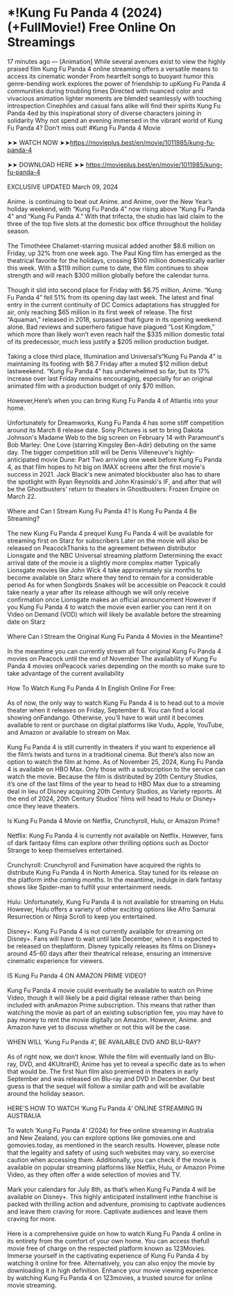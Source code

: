 <h1>*!Kung Fu Panda 4 (2024) (+FullMovie!) Free Online On Streamings</h1>
17 minutes ago — [Animation] While several avenues exist to view the highly praised film Kung Fu Panda 4 online streaming offers a versatile means to access its cinematic wonder From heartfelt songs to buoyant humor this genre-bending work explores the power of friendship to upKung Fu Panda 4 communities during troubling times Directed with nuanced color and vivacious animation lighter moments are blended seamlessly with touching introspection Cinephiles and casual fans alike will find their spirits Kung Fu Panda 4ed by this inspirational story of diverse characters joining in solidarity Why not spend an evening immersed in the vibrant world of Kung Fu Panda 4? Don’t miss out! #Kung Fu Panda 4 Movie</br></br>
➤➤ WATCH NOW ➤➤<a href="https://stream.evmovies.com/movie/1011985/kung-fu-panda-4" rel="nofollow">https://movieplus.best/en/movie/1011985/kung-fu-panda-4</a></br></br>
➤➤ DOWNLOAD HERE ➤➤ <a href="https://stream.evmovies.com/movie/1011985/kung-fu-panda-4" rel="nofollow">https://movieplus.best/en/movie/1011985/kung-fu-panda-4</a></br></br>
EXCLUSIVE UPDATED March 09, 2024</br></br>
Anime. is continuing to beat out Anime. and Anime, over the New Year’s holiday weekend, with “Kung Fu Panda 4” now rising above “Kung Fu Panda 4” and “Kung Fu Panda 4.” With that trifecta, the studio has laid claim to the three of the top five slots at the domestic box office throughout the holiday season.</br></br>
The Timothéee Chalamet-starring musical added another $8.6 million on Friday, up 32% from one week ago. The Paul King film has emerged as the theatrical favorite for the holidays, crossing $100 million domestically earlier this week. With a $119 million cume to date, the film continues to show strength and will reach $300 million globally before the calendar turns.</br></br>
Though it slid into second place for Friday with $6.75 million, Anime. “Kung Fu Panda 4” fell 51% from its opening day last week. The latest and final entry in the current continuity of DC Comics adaptations has struggled for air, only reaching $65 million in its first week of release. The first “Aquaman,” released in 2018, surpassed that figure in its opening weekend alone. Bad reviews and superhero fatigue have plagued “Lost Kingdom,” which more than likely won’t even reach half the $335 million domestic total of its predecessor, much less justify a $205 million production budget.</br></br>
Taking a close third place, Illumination and Universal’s“Kung Fu Panda 4” is maintaining its footing with $6.7 Friday after a muted $12 million debut lastweekend. “Kung Fu Panda 4” has underwhelmed so far, but its 17% increase over last Friday remains encouraging, especially for an original animated film with a production budget of only $70 million.</br></br>
However,Here’s when you can bring Kung Fu Panda 4 of Atlantis into your home.</br></br>
Unfortunately for Dreamworks, Kung Fu Panda 4 has some stiff competition around its March 8 release date.
Sony Pictures is set to bring Dakota Johnson's Madame Web to the big screen on February 14 with Paramount's Bob Marley: One Love (starring Kingsley Ben-Adir) debuting on the same day.
The bigger competition still will be Denis Villeneuve's highly-anticipated movie Dune: Part Two arriving one week before Kung Fu Panda 4, as that film hopes to hit big on IMAX screens after the first movie's success in 2021.
Jack Black's new animated blockbuster also has to share the spotlight with Ryan Reynolds and John Krasinski's IF, and after that will be the Ghostbusters' return to theaters in Ghostbusters: Frozen Empire on March 22.</br></br>
Where and Can I Stream Kung Fu Panda 4? Is Kung Fu Panda 4 Be Streaming?</br></br>
The new Kung Fu Panda 4 prequel Kung Fu Panda 4 will be available for streaming first on Starz for subscribers Later on the movie will also be released on PeacockThanks to the agreement between distributor Lionsgate and the NBC Universal streaming platform Determining the exact arrival date of the movie is a slightly more complex matter Typically Lionsgate movies like John Wick 4 take approximately six months to become available on Starz where they tend to remain for a considerable period As for when Songbirds Snakes will be accessible on Peacock it could take nearly a year after its release although we will only receive confirmation once Lionsgate makes an official announcement However if you Kung Fu Panda 4 to watch the movie even earlier you can rent it on Video on Demand (VOD) which will likely be available before the streaming date on Starz</br></br>
Where Can I Stream the Original Kung Fu Panda 4 Movies in the Meantime?</br></br>
In the meantime you can currently stream all four original Kung Fu Panda 4 movies on Peacock until the end of November The availability of Kung Fu Panda 4 movies onPeacock varies depending on the month so make sure to take advantage of the current availability</br></br>
How To Watch Kung Fu Panda 4 In English Online For Free:</br></br>
As of now, the only way to watch Kung Fu Panda 4 is to head out to a movie theater when it releases on Friday, September 8. You can find a local showing onFandango. Otherwise, you’ll have to wait until it becomes available to rent or purchase on digital platforms like Vudu, Apple, YouTube, and Amazon or available to stream on Max.</br></br>
Kung Fu Panda 4 is still currently in theaters if you want to experience all the film’s twists and turns in a traditional cinema. But there’s also now an option to watch the film at home. As of November 25, 2024, Kung Fu Panda 4 is available on HBO Max. Only those with a subscription to the service can watch the movie. Because the film is distributed by 20th Century Studios, it’s one of the last films of the year to head to HBO Max due to a streaming deal in lieu of Disney acquiring 20th Century Studios, as Variety reports. At the end of 2024, 20th Century Studios’ films will head to Hulu or Disney+ once they leave theaters.</br></br>
Is Kung Fu Panda 4 Movie on Netflix, Crunchyroll, Hulu, or Amazon Prime?</br></br>
Netflix: Kung Fu Panda 4 is currently not available on Netflix. However, fans of dark fantasy films can explore other thrilling options such as Doctor Strange to keep themselves entertained.</br></br>
Crunchyroll: Crunchyroll and Funimation have acquired the rights to distribute Kung Fu Panda 4 in North America. Stay tuned for its release on the platform inthe coming months. In the meantime, indulge in dark fantasy shows like Spider-man to fulfill your entertainment needs.</br></br>
Hulu: Unfortunately, Kung Fu Panda 4 is not available for streaming on Hulu. However, Hulu offers a variety of other exciting options like Afro Samurai Resurrection or Ninja Scroll to keep you entertained.</br></br>
Disney+: Kung Fu Panda 4 is not currently available for streaming on Disney+. Fans will have to wait until late December, when it is expected to be released on theplatform. Disney typically releases its films on Disney+ around 45-60 days after their theatrical release, ensuring an immersive cinematic experience for viewers.</br></br>
IS Kung Fu Panda 4 ON AMAZON PRIME VIDEO?</br></br>
Kung Fu Panda 4 movie could eventually be available to watch on Prime Video, though it will likely be a paid digital release rather than being included with anAmazon Prime subscription. This means that rather than watching the movie as part of an existing subscription fee, you may have to pay money to rent the movie digitally on Amazon. However, Anime. and Amazon have yet to discuss whether or not this will be the case.</br></br>
WHEN WILL ‘Kung Fu Panda 4’, BE AVAILABLE DVD AND BLU-RAY?</br></br>
As of right now, we don’t know. While the film will eventually land on Blu-ray, DVD, and 4KUltraHD, Anime has yet to reveal a specific date as to when that would be. The first Nun film also premiered in theaters in early September and was released on Blu-ray and DVD in December. Our best guess is that the sequel will follow a similar path and will be available around the holiday season.</br></br>
HERE’S HOW TO WATCH ‘Kung Fu Panda 4’ ONLINE STREAMING IN AUSTRALIA</br></br>
To watch ‘Kung Fu Panda 4’ (2024) for free online streaming in Australia and New Zealand, you can explore options like gomovies.one and gomovies.today, as mentioned in the search results. However, please note that the legality and safety of using such websites may vary, so exercise caution when accessing them. Additionally, you can check if the movie is available on popular streaming platforms like Netflix, Hulu, or Amazon Prime Video, as they often offer a wide selection of movies and TV.</br></br>
Mark your calendars for July 8th, as that’s when Kung Fu Panda 4 will be available on Disney+. This highly anticipated installment inthe franchise is packed with thrilling action and adventure, promising to captivate audiences and leave them craving for more. Captivate audiences and leave them craving for more.</br></br>
Here is a comprehensive guide on how to watch Kung Fu Panda 4 online in its entirety from the comfort of your own home. You can access thefull movie free of charge on the respected platform known as 123Movies. Immerse yourself in the captivating experience of Kung Fu Panda 4 by watching it online for free. Alternatively, you can also enjoy the movie by downloading it in high definition. Enhance your movie viewing experience by watching Kung Fu Panda 4 on 123movies, a trusted source for online movie streaming.
